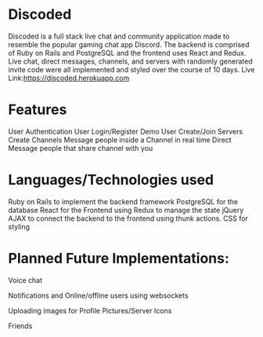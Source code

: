 # Discoded

Discoded is a full stack live chat and community application made to resemble the popular gaming chat app Discord.
The backend is comprised of Ruby on Rails and PostgreSQL and the frontend uses React and Redux.
Live chat, direct messages, channels, and servers with randomly generated invite code were all implemented and styled over the course of 10 days.
Live Link:https://discoded.herokuapp.com

# Features
User Authentication
User Login/Register
Demo User
Create/Join Servers
Create Channels
Message people inside a Channel in real time
Direct Message people that share channel with you

# Languages/Technologies used
Ruby on Rails to implement the backend framework
PostgreSQL for the database
React for the Frontend using Redux to manage the state
jQuery AJAX to connect the backend to the frontend using thunk actions.
CSS for styling

# Planned Future Implementations:
Voice chat

Notifications and Online/offline users using websockets

Uploading images for Profile Pictures/Server Icons

Friends


